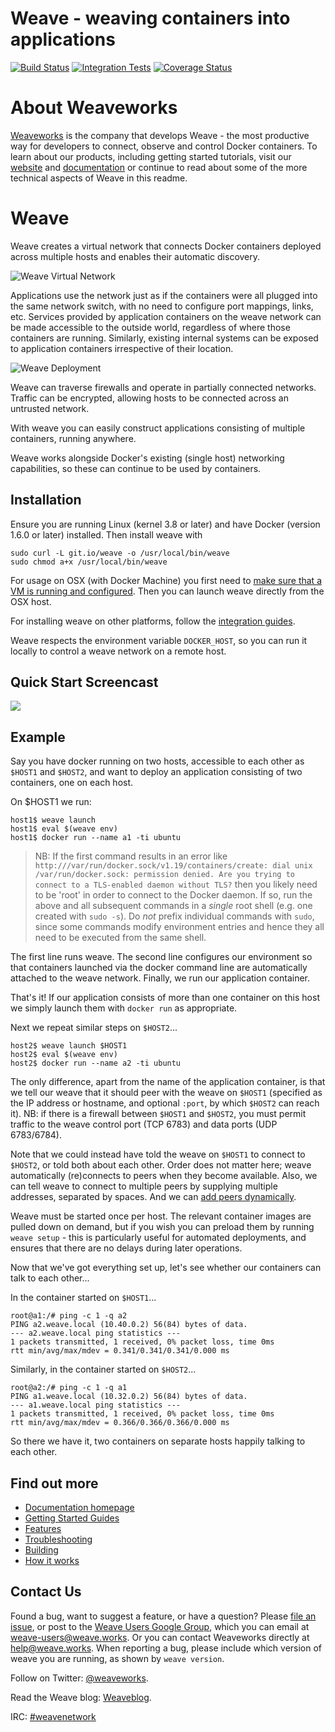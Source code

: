 # Weave - weaving containers into applications

[![Build Status](https://travis-ci.org/weaveworks/weave.svg?branch=master)](https://travis-ci.org/weaveworks/weave) [![Integration Tests](https://circleci.com/gh/weaveworks/weave/tree/master.svg?style=shield&circle-token=4933c7dabb3d0383e62117565cb9d16df7b1a811)](https://circleci.com/gh/weaveworks/weave) [![Coverage Status](https://coveralls.io/repos/weaveworks/weave/badge.svg)](https://coveralls.io/r/weaveworks/weave)

# About Weaveworks

[Weaveworks](http://weave.works) is the company that develops Weave -
the most productive way for developers to connect, observe and control
Docker containers. To learn about our products, including getting
started tutorials, visit our [website](http://weave.works) and
[documentation](http://docs.weave.works) or continue to read about
some of the more technical aspects of Weave in this readme.

# Weave

Weave creates a virtual network that connects Docker containers
deployed across multiple hosts and enables their automatic discovery.

![Weave Virtual Network](/docs/virtual-network.png?raw=true "Weave Virtual Network")

Applications use the network just as if the containers were all
plugged into the same network switch, with no need to configure port
mappings, links, etc. Services provided by application containers on
the weave network can be made accessible to the outside world,
regardless of where those containers are running. Similarly, existing
internal systems can be exposed to application containers irrespective
of their location.

![Weave Deployment](/docs/deployment.png?raw=true "Weave Deployment")

Weave can traverse firewalls and operate in partially connected
networks. Traffic can be encrypted, allowing hosts to be connected
across an untrusted network.

With weave you can easily construct applications consisting of
multiple containers, running anywhere.

Weave works alongside Docker's existing (single host) networking
capabilities, so these can continue to be used by containers.

## Installation

Ensure you are running Linux (kernel 3.8 or later) and have Docker
(version 1.6.0 or later) installed. Then install weave with

    sudo curl -L git.io/weave -o /usr/local/bin/weave
    sudo chmod a+x /usr/local/bin/weave

For usage on OSX (with Docker Machine) you first need to
[make sure that a VM is running and configured](https://docs.docker.com/installation/mac/#from-your-shell).
Then you can launch weave directly from the OSX host.

For installing weave on other platforms, follow the [integration guides](http://weave.works/product/integrations/).

Weave respects the environment variable `DOCKER_HOST`, so you can run
it locally to control a weave network on a remote host.

## Quick Start Screencast

<a href="https://youtu.be/kihQCCT1ykE" alt="Click to watch the screencast" target="_blank">
  <img src="/docs/hello-screencast.png" />
</a>

## Example

Say you have docker running on two hosts, accessible to each other as
`$HOST1` and `$HOST2`, and want to deploy an application consisting of
two containers, one on each host.

On $HOST1 we run:

    host1$ weave launch
    host1$ eval $(weave env)
    host1$ docker run --name a1 -ti ubuntu

> NB: If the first command results in an error like
> `http:///var/run/docker.sock/v1.19/containers/create: dial unix
> /var/run/docker.sock: permission denied. Are you trying to connect
> to a TLS-enabled daemon without TLS?` then you likely need to be
> 'root' in order to connect to the Docker daemon. If so, run the
> above and all subsequent commands in a *single* root shell (e.g. one
> created with `sudo -s`). Do *not* prefix individual commands with
> `sudo`, since some commands modify environment entries and hence
> they all need to be executed from the same shell.

The first line runs weave. The second line configures our environment
so that containers launched via the docker command line are
automatically attached to the weave network. Finally, we run our
application container.

That's it! If our application consists of more than one container on
this host we simply launch them with `docker run` as appropriate.

Next we repeat similar steps on `$HOST2`...

    host2$ weave launch $HOST1
    host2$ eval $(weave env)
    host2$ docker run --name a2 -ti ubuntu

The only difference, apart from the name of the application container,
is that we tell our weave that it should peer with the weave on
`$HOST1` (specified as the IP address or hostname, and optional
`:port`, by which `$HOST2` can reach it). NB: if there is a firewall
between `$HOST1` and `$HOST2`, you must permit traffic to the weave
control port (TCP 6783) and data ports (UDP 6783/6784).

Note that we could instead have told the weave on `$HOST1` to connect to
`$HOST2`, or told both about each other. Order does not matter here;
weave automatically (re)connects to peers when they become
available. Also, we can tell weave to connect to multiple peers by
supplying multiple addresses, separated by spaces. And we can
[add peers dynamically](http://docs.weave.works/weave/latest_release/features.html#dynamic-topologies).

Weave must be started once per host. The relevant container images are
pulled down on demand, but if you wish you can preload them by running
`weave setup` - this is particularly useful for automated deployments,
and ensures that there are no delays during later operations.

Now that we've got everything set up, let's see whether our containers
can talk to each other...

In the container started on `$HOST1`...

    root@a1:/# ping -c 1 -q a2
    PING a2.weave.local (10.40.0.2) 56(84) bytes of data.
    --- a2.weave.local ping statistics ---
    1 packets transmitted, 1 received, 0% packet loss, time 0ms
    rtt min/avg/max/mdev = 0.341/0.341/0.341/0.000 ms

Similarly, in the container started on `$HOST2`...

    root@a2:/# ping -c 1 -q a1
    PING a1.weave.local (10.32.0.2) 56(84) bytes of data.
    --- a1.weave.local ping statistics ---
    1 packets transmitted, 1 received, 0% packet loss, time 0ms
    rtt min/avg/max/mdev = 0.366/0.366/0.366/0.000 ms

So there we have it, two containers on separate hosts happily talking
to each other.

## Find out more

 * [Documentation homepage](http://docs.weave.works/weave/latest_release/)
 * [Getting Started Guides](http://weave.works/guides/)
 * [Features](http://docs.weave.works/weave/latest_release/features.html)
 * [Troubleshooting](http://docs.weave.works/weave/latest_release/troubleshooting.html)
 * [Building](http://docs.weave.works/weave/latest_release/building.html)
 * [How it works](http://docs.weave.works/weave/latest_release/how-it-works.html)

## Contact Us

Found a bug, want to suggest a feature, or have a question?  Please
[file an issue](https://github.com/weaveworks/weave/issues), or post
to the
[Weave Users Google Group](https://groups.google.com/a/weave.works/forum/#!forum/weave-users),
which you can email at weave-users@weave.works.  Or you can contact
Weaveworks directly at help@weave.works. When reporting a bug, please
include which version of weave you are running, as shown by `weave
version`.

Follow on Twitter:
[@weaveworks](https://twitter.com/weaveworks).

Read the Weave blog:
[Weaveblog](http://weaveblog.com/).

IRC:
[#weavenetwork](https://botbot.me/freenode/weavenetwork/)
